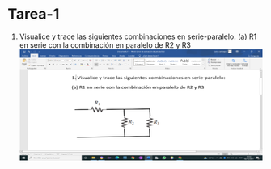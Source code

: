 # Tarea-1
1. Visualice y trace las siguientes combinaciones en serie-paralelo:
(a) R1 en serie con la combinación en paralelo de R2 y R3
![](Imagen/1.png)
